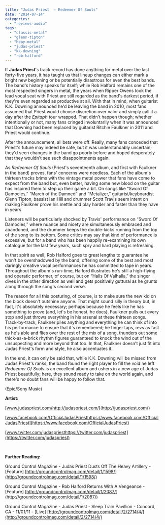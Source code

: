 ```yaml
---
title: "Judas Priest  – Redeemer Of Souls"
date: "2014-07-14"
categories: 
  - "reviews-audio"
tags: 
  - "classic-metal"
  - "glenn-tipton"
  - "heay-metal"
  - "judas-priest"
  - "kk-downing"
  - "rob-halford"
---
```


If **Judas Priest**'s track record has done anything for metal over the last forty-five years, it has taught us that lineup changes can either mark a bright new beginning or be potentially disastrous for even the best bands. The band's history speaks for itself; while Rob Halford remains one of the most respected singers in metal, the years when Ripper Owens took the lead vocal seat with Priest are still regarded as the band's darkest period, if they're even regarded as productive at all. With that in mind, when guitarist K.K. Downing announced he'd be leaving the band in 2010, most fans assumed that Priest would choose discretion over valor and simply call it a day after the _Epitaph_ tour wrapped. That didn't happen though; whether intentionally or not, many fans cringed involuntarily when it was announced that Downing had been replaced by guitarist Ritchie Faulkner in 2011 and Priest would continue.

After the announcement, all bets were off. Really, many fans conceded that Priest's future may indeed be safe, but it was understandably uncertain; they'd seen changes in the band go poorly before and hoped desperately that they wouldn't see such disappointments again.

As _Redeemer Of Souls_ (Priest's seventeenth album, and first with Faulkner in the band) proves, fans' concerns were needless. Each of the album's thirteen tracks brims with the vintage metal power that fans have come to expect from the band but, even better, having some new blood on the guitar has inspired them to step up their game a bit. On songs like “Sword Of Damocles,” “March of the Damned” and “Metalizer,” guitarist/keyboardist Glenn Tipton, bassist Ian Hill and drummer Scott Travis seem intent on making Faulkner prove his mettle and play harder and faster than they have in years.

Listeners will be particularly shocked by Travis' performance on “Sword Of Damocles,” where nuance and nicety are simultaneously embraced and abandoned, and the drummer keeps the double-kicks running from the top of the song to its bottom. Some critics may say that kind of performance is excessive, but for a band who has been happily re-examining its own catalogue for the last few years, such spry and hard playing is refreshing.

In that spirit as well, Rob Halford goes to great lengths to guarantee he won't be overshadowed by the band, offering some of the best and most daringly creative vocal performances he has committed to tape in years. Throughout the album's run-time, Halford illustrates he's still a high-flying and operatic performer, of course, but on “Halls Of Valhalla,” the singer dives in the other direction as well and gets positively guttural as he grunts along through the song's second verse.

The reason for all this posturing, of course, is to make sure the new kid on the block doesn't outshine anyone. That might sound silly in theory but, in fact, it's absolutely necessary; perhaps because he feels like he has something to prove (and, let's be honest, he does), Faulkner pulls out every stop and just throws everything in his arsenal at these thirteen songs. Track-by-track, Faulkner piles anything and everything he can think of into his performance to ensure that it's remembered; he finger taps, revs as fast as he's able and flies over the rest of the mix of a song, thunders out some thick-as-a-brick rhythm figures guaranteed to knock the wind out of the unsuspecting and more beyond that too. In that, Faulkner doesn't just fit into Judas Priest's form and style, he also accentuates it.

In the end, it can only be said that, while K.K. Downing will be missed from Judas Priest's ranks, the band found the right player to fill the void he left. _Redeemer Of Souls_ is an excellent album and ushers in a new age of Judas Priest beautifully; here, they sound ready to take on the world again, and there's no doubt fans will be happy to follow that.

(Epic/Sony Music)

**Artist:**

[www.judaspriest.com/http://judaspriest.com/](http://judaspriest.com/)

[www.facebook.com/OfficialJudasPriesthttps://www.facebook.com/OfficialJudasPriest](https://www.facebook.com/OfficialJudasPriest)

[www.twitter.com/judaspriesthttps://twitter.com/judaspriest](https://twitter.com/judaspriest)

 

**Further Reading:**

Ground Control Magazine - Judas Priest Dusts Off The Heavy Artillery - \[Feature\] [http://groundcontrolmag.com/detail/1/1598/](http://groundcontrolmag.com/detail/1/1598/)

Ground Control Magazine - Rob Halford Returns With A Vengeance - \[Feature\] [http://groundcontrolmag.com/detail/1/2087/](http://groundcontrolmag.com/detail/1/2087/)

Ground Control Magazine - Judas Priest - Sleep Train Pavillion - Concord, CA - 11/01/11 - \[Live\] [http://groundcontrolmag.com/detail/2/2714/4/](http://groundcontrolmag.com/detail/2/2714/4/)
